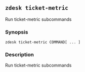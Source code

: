 ## `zdesk ticket-metric`

Run ticket-metric subcommands

### Synopsis

    zdesk ticket-metric COMMAND[ ... ]

### Description

Run ticket-metric subcommands

